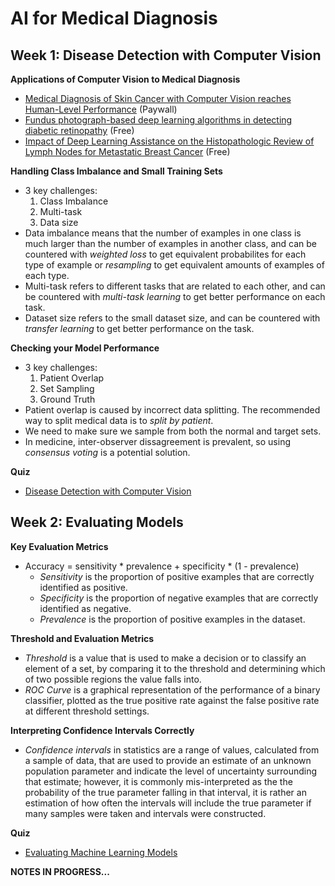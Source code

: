 # AI for Medical Diagnosis

## Week 1: Disease Detection with Computer Vision

__Applications of Computer Vision to Medical Diagnosis__

- [Medical Diagnosis of Skin Cancer with Computer Vision reaches Human-Level Performance](https://www.nature.com/articles/nature21056) (Paywall)
- [Fundus photograph-based deep learning algorithms in detecting diabetic retinopathy](Fundus%20photograph-based%20deep%20learning%20algorithms%20in%20detecting%20diabetic%20retinopathy.pdf) (Free)
- [Impact of Deep Learning Assistance on the Histopathologic Review of Lymph Nodes for Metastatic Breast Cancer](https://www.ncbi.nlm.nih.gov/pmc/articles/PMC6257102/) (Free)

__Handling Class Imbalance and Small Training Sets__

- 3 key challenges:
  1. Class Imbalance
  2. Multi-task
  3. Data size
- Data imbalance means that the number of examples in one class is much larger than the number of examples in another class, and can be countered with _weighted loss_ to get equivalent probabilites for each type of example or _resampling_ to get equivalent amounts of examples of each type.
- Multi-task refers to different tasks that are related to each other, and can be countered with _multi-task learning_ to get better performance on each task.
- Dataset size refers to the small dataset size, and can be countered with _transfer learning_ to get better performance on the task.

__Checking your Model Performance__

- 3 key challenges:
   1. Patient Overlap
   2. Set Sampling
   3. Ground Truth
- Patient overlap is caused by incorrect data splitting. The recommended way to split medical data is to _split by patient_.
- We need to make sure we sample from both the normal and target sets.
- In medicine, inter-observer dissagreement is prevalent, so using _consensus voting_ is a potential solution.

__Quiz__
- [Disease Detection with Computer Vision](../Quizes/C1W1.md)

## Week 2: Evaluating Models

__Key Evaluation Metrics__

- Accuracy = sensitivity * prevalence + specificity * (1 - prevalence)
  - _Sensitivity_ is the proportion of positive examples that are correctly identified as positive.
  - _Specificity_ is the proportion of negative examples that are correctly identified as negative.
  - _Prevalence_ is the proportion of positive examples in the dataset.

__Threshold and Evaluation Metrics__

- _Threshold_ is a value that is used to make a decision or to classify an element of a set, by comparing it to the threshold and determining which of two possible regions the value falls into.
- _ROC Curve_ is a graphical representation of the performance of a binary classifier, plotted as the true positive rate against the false positive rate at different threshold settings.

__Interpreting Confidence Intervals Correctly__

- _Confidence intervals_ in statistics are a range of values, calculated from a sample of data, that are used to provide an estimate of an unknown population parameter and indicate the level of uncertainty surrounding that estimate; however, it is commonly mis-interpreted as the the probability of the true parameter falling in that interval, it is rather an estimation of how often the intervals will include the true parameter if many samples were taken and intervals were constructed.

__Quiz__

- [Evaluating Machine Learning Models](../Quizes/C1W2.md)

__NOTES IN PROGRESS...__